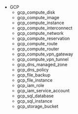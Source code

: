 * GCP
  - gcp_compute_disk
  - gcp_compute_image
  - gcp_compute_instance
  - gcp_compute_interconnect
  - gcp_compute_network
  - gcp_compute_reservation
  - gcp_compute_route
  - gcp_compute_router
  - gcp_compute_vpn_gateway
  - gcp_compute_vpn_tunnel
  - gcp_dns_managed_zone
  - gcp_dns_policy
  - gcp_file_backup
  - gcp_file_instance
  - gcp_iam_role
  - gcp_iam_service_account
  - gcp_sql_database
  - gcp_sql_instance
  - gcp_storage_bucket
